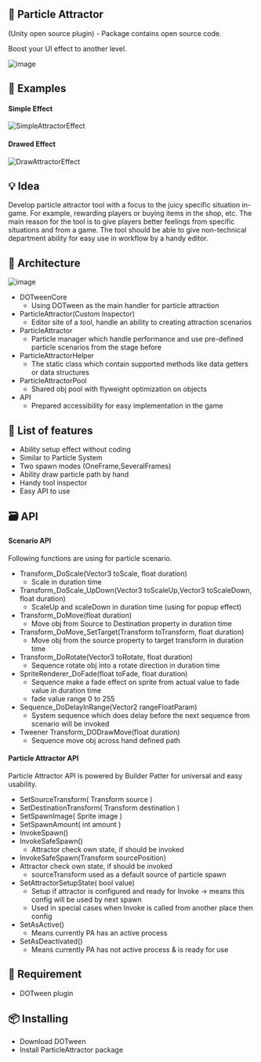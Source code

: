 :rocket: Particle Attractor
---------
(Unity open source plugin) - Package contains open source code.

Boost your UI effect to another level.

![image](https://user-images.githubusercontent.com/14979589/73867506-8ccbbc80-484f-11ea-8df4-aa3fcee711c2.png)

:page_facing_up: Examples
--------- 
#### Simple Effect
![SimpleAttractorEffect](https://user-images.githubusercontent.com/14979589/73284387-29adaa80-41fd-11ea-8229-16e46664aa7a.gif)

#### Drawed Effect 
![DrawAttractorEffect](https://user-images.githubusercontent.com/14979589/73284391-2aded780-41fd-11ea-8573-99ed373e4bda.gif)

:bulb: Idea
---------
Develop particle attractor tool with a focus to the juicy specific situation in-game. For example, rewarding players or buying items in the shop, etc. The main reason for the tool is to give players better feelings from specific situations and from a game. The tool should be able to give non-technical department ability for easy use in workflow by a handy editor.

:pushpin: Architecture
---------
![image](https://user-images.githubusercontent.com/14979589/73868104-8f7ae180-4850-11ea-83e3-bb6a8cde332d.png)

* DOTweenCore
  * Using DOTween as the main handler for particle attraction 
* ParticleAttractor(Custom Inspector)
  * Editor site of a tool, handle an ability to creating attraction scenarios
* ParticleAttractor
  * Particle manager which handle performance and use pre-defined particle scenarios from the stage before
* ParticleAttractorHelper
  * The static class which contain supported methods like data getters or data structures
* ParticleAttractorPool
  * Shared obj pool with flyweight optimization on objects 
* API
  * Prepared accessibility for easy implementation in the game
  
:pencil: List of features 
---------
* Ability setup effect without coding
* Similar to Particle System
* Two spawn modes (OneFrame,SeveralFrames)
* Ability draw particle path by hand
* Handy tool inspector
* Easy API to use

:card_file_box: API
---------
#### Scenario API
Following functions are using for particle scenario.

* Transform_DoScale(Vector3 toScale, float duration)
  * Scale in duration time
* Transform_DoScale_UpDown(Vector3 toScaleUp,Vector3 toScaleDown, float duration)
  * ScaleUp and scaleDown in duration time (using for popup effect)
* Transform_DoMove(float duration)
  * Move obj from Source to Destination property in duration time
* Transform_DoMove_SetTarget(Transform toTransform, float duration)
  * Move obj from the source property to target transform in duration time
* Transform_DoRotate(Vector3 toRotate, float duration)
  * Sequence rotate obj into a rotate direction in duration time 
* SpriteRenderer_DoFade(float toFade, float duration)
  * Sequence make a fade effect on sprite from actual value to fade value in duration time
  * fade value range 0 to 255
* Sequence_DoDelayInRange(Vector2 rangeFloatParam)
  * System sequence which does delay before the next sequence from scenario will be invoked
* Tweener Transform_DODrawMove(float duration)
  * Sequence move obj across hand defined path

#### Particle Attractor API
Particle Attractor API is powered by Builder Patter for universal and easy usability.

* SetSourceTransform( Transform source )
* SetDestinationTransform( Transform destination )
* SetSpawnImage( Sprite image )
* SetSpawnAmount( int amount )
* InvokeSpawn()
* InvokeSafeSpawn()
  * Attractor check own state, if should be invoked
* InvokeSafeSpawn(Transform sourcePosition)
* Attractor check own state, if should be invoked
  * sourceTransform used as a default source of particle spawn
* SetAttractorSetupState( bool value)
  * Setup if attractor is configured and ready for Invoke → means this config will be used by next spawn
  * Used in special cases when Invoke is called from another place then config
* SetAsActive()
  * Means currently PA has an active process
* SetAsDeactivated()
  * Means currently PA has not active process & is ready for use

:wrench: Requirement
---------
* DOTween plugin

:package: Installing
---------
* Download DOTween
* Install ParticleAttractor package
